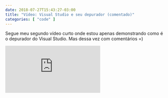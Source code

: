 ```yaml
---
date: 2018-07-27T15:43:27-03:00
title: "Vídeo: Visual Studio e seu depurador (comentado)"
categories: [ "code" ]
---
```

Segue meu segundo vídeo curto onde estou apenas demonstrando como é o depurador do Visual Studio. Mas dessa vez com comentários =)

<div class="auto-resizable-iframe"><div><iframe frameborder="0" allowfullscreen="1" src="https://www.youtube.com/embed/Ix6NP9Bb0vI"></iframe></div></div>

